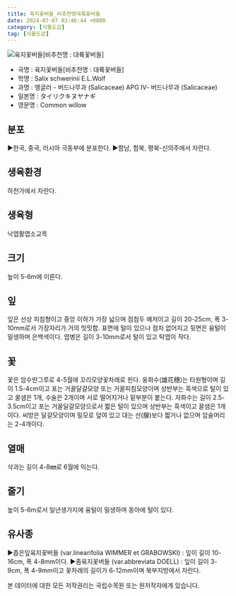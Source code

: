 ```yaml
---
title: 육지꽃버들_비추천명대륙꽃버들
date: 2024-07-07 03:46:44 +0800
category: [식물도감]
tag: [식물도감]
---
```




![육지꽃버들[비추천명 : 대륙꽃버들]](/fileUpload/plants/basic/Salicaceae/Salix/16909/1_th2.JPG)
- 국명 : 육지꽃버들[비추천명 : 대륙꽃버들]
- 학명 : Salix schwerinii E.L.Wolf
- 과명 : 앵글러 - 버드나무과 (Salicaceae) APG Ⅳ- 버드나무과 (Salicaceae)
- 일본명 : タイリクキヌヤナギ
- 영문명 : Common willow


## 분포
▶한국, 중국, 러시아 극동부에 분포한다.▶함남, 함북, 평북-신의주에서 자란다.
## 생육환경
하천가에서 자란다.
## 생육형
낙엽활엽소교목
## 크기
높이 5-6m에 이른다.
## 잎
잎은 선상 피침형이고 중앙 이하가 가장 넓으며 점첨두 예저이고 길이 20-25cm, 폭 3-10mm로서 가장자리가 거의 밋밋함. 표면에 털이 있으나 점차 없어지고 뒷면은 융털이 밀생하며 은백색이다. 엽병은 길이 3-10mm로서 털이 있고 탁엽이 작다.
## 꽃
꽃은 암수딴그루로 4-5월에 꼬리모양꽃차례로 핀다. 웅화수(雄花穗)는 타원형이며 길이 1.5-4cm이고 포는 거꿀달걀모양 또는 거꿀피침모양이며 상반부는 흑색으로 털이 있고 꿀샘은 1개, 수술은 2개이며 서로 떨어지거나 밑부분이 붙는다. 자화수는 길이 2.5-3.5cm이고 포는 거꿀달걀모양으로서 짧은 털이 있으며 상반부는 흑색이고 꿀샘은 1개이다. 씨방은 달걀모양이며 밀모로 덮여 있고 대는 선(腺)보다 짧거나 없으며 암술머리는 2-4개이다.
## 열매
삭과는 길이 4-8㎜로 6월에 익는다.
## 줄기
높이 5-6m로서 일년생가지에 융털이 밀생하며 동아에 털이 있다.
## 유사종
▶좁은잎육지꽃버들 (var.linearifolia WIMMER et GRABOWSKI) : 잎이 길이 10-16cm, 폭 4-8mm이다.▶좀육지꽃버들 (var.abbreviata DOELL) : 잎이 길이 3-9cm, 폭 4-9mm이고 꽃차례의 길이가 6-12mm이며 북부지방에서 자란다.






본 데이터에 대한 모든 저작권리는 국립수목원 또는 원저작자에게 있습니다.
